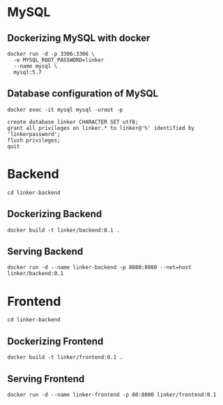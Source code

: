 # MySQL

## Dockerizing MySQL with docker

```
docker run -d -p 3306:3306 \
  -e MYSQL_ROOT_PASSWORD=linker
  --name mysql \
  mysql:5.7
```

## Database configuration of MySQL

```
docker exec -it mysql mysql -uroot -p
```

```
create database linker CHARACTER SET utf8;
grant all privileges on linker.* to linker@'%' identified by 'linkerpassword';
flush privileges;
quit
```

# Backend

```
cd linker-backend
```

## Dockerizing Backend

```
docker build -t linker/backend:0.1 .
```

## Serving Backend

```
docker run -d --name linker-backend -p 8080:8080 --net=host linker/backend:0.1
```

# Frontend

```
cd linker-backend
```

## Dockerizing Frontend

```
docker build -t linker/frontend:0.1 .
```

## Serving Frontend

```
docker run -d --name linker-frontend -p 80:8000 linker/frontend:0.1
```